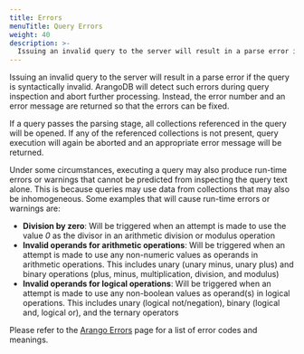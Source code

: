 ```yaml
---
title: Errors
menuTitle: Query Errors
weight: 40
description: >-
  Issuing an invalid query to the server will result in a parse error if the query is syntactically invalid
---
```

Issuing an invalid query to the server will result in a parse error if the query
is syntactically invalid. ArangoDB will detect such errors during query
inspection and abort further processing. Instead, the error number and an error
message are returned so that the errors can be fixed.

If a query passes the parsing stage, all collections referenced in the query
will be opened. If any of the referenced collections is not present, query
execution will again be aborted and an appropriate error message will be
returned.

Under some circumstances, executing a query may also produce run-time errors
or warnings that cannot be predicted from inspecting the query text alone.
This is because queries may use data from collections that may also be inhomogeneous.
Some examples that will cause run-time errors or warnings are:

- **Division by zero**: Will be triggered when an attempt is made to use the value
  *0* as the divisor in an arithmetic division or modulus operation
- **Invalid operands for arithmetic operations**: Will be triggered when an attempt
  is made to use any non-numeric values as operands in arithmetic operations.
  This includes unary (unary minus, unary plus) and binary operations (plus,
  minus, multiplication, division, and modulus)
- **Invalid operands for logical operations**: Will be triggered when an attempt is
  made to use any non-boolean values as operand(s) in logical operations. This
  includes unary (logical not/negation), binary (logical and, logical or), and
  the ternary operators

Please refer to the [Arango Errors](../../develop/error-codes-and-meanings.md) page
for a list of error codes and meanings.
